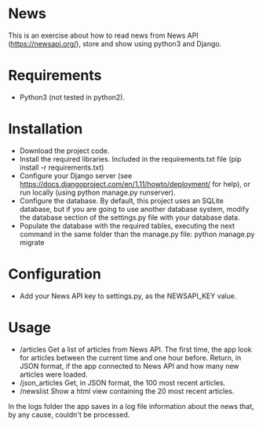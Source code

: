 News
====

This is an exercise about how to read news from News API (https://newsapi.org/), store and show using python3 and Django.

Requirements
============
* Python3 (not tested in python2).

Installation
============

* Download the project code.
* Install the required libraries.
    Included in the requirements.txt file (pip install -r requirements.txt)
* Configure your Django server (see https://docs.djangoproject.com/en/1.11/howto/deployment/ for help),
    or run locally (using python manage.py runserver).
* Configure the database.
    By default, this project uses an SQLite database, but if you are going to use another database system,
    modify the database section of the settings.py file with your database data.
* Populate the database with the required tables, executing the next command in the same folder than the manage.py file:
    python manage.py migrate

Configuration
=============
* Add your News API key to settings.py, as the NEWSAPI_KEY value.


Usage
=====
* /articles
    Get a list of articles from News API.
    The first time, the app look for articles between the current time and one hour before.
    Return, in JSON format, if the app connected to News API and how many new articles were loaded.
* /json_articles
    Get, in JSON format, the 100 most recent articles.
* /newslist
    Show a html view containing the 20 most recent articles.

In the logs folder the app saves in a log file information about the news that, by any cause, couldn't be processed.